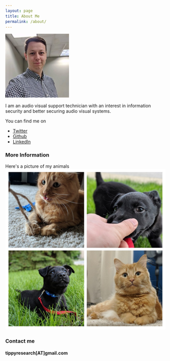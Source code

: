 ```yaml
---
layout: page
title: About Me
permalink: /about/
---
```

![alt text](https://github.com/AnthonyTippy/Images/blob/master/PROFILE.jpg?raw=true)

I am an audio visual support technician with an interest in information security and better securing audio visual systems.  

You can find me on
- [Twitter](https://twitter.com/Tibbbbz)
- [Github](https://github.com/AnthonyTippy)
- [LinkedIn](https://www.linkedin.com/in/anthony-tippy-05bb96140)




### More Information

Here's a picture of my animals
![](https://github.com/AnthonyTippy/Images/blob/master/20190610_081514-COLLAGE.jpg?raw=true)

### Contact me

#### tippyresearch[AT]gmail.com
